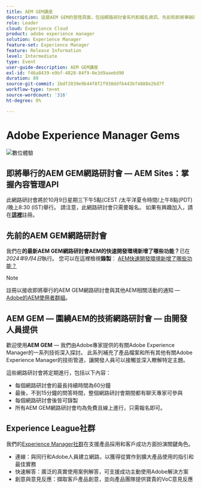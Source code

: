 ```yaml
---
title: AEM GEM講座
description: 這是AEM GEM的登陸頁面，包括網路研討會系列和報名資訊、先前和即將舉辦的網路研討會
role: Leader
cloud: Experience Cloud
product: adobe experience manager
solution: Experience Manager
feature-set: Experience Manager
feature: Release Information
level: Intermediate
type: Event
user-guide-description: AEM GEM講座
exl-id: f46a8439-e9bf-4828-84f9-0e3d9aae6d90
duration: 89
source-git-commit: 1bdf2039e9b44f8f2f938ddf6443bf4888e26d7f
workflow-type: tm+mt
source-wordcount: '316'
ht-degree: 0%

---
```


# Adobe Experience Manager Gems

<img alt="數位體驗" src="./assets/ADX_Gems.png"/>

## 即將舉行的AEM GEM網路研討會 — AEM Sites：掌握內容管理API

此網路研討會將於10月9日星期三下午5點(CEST /太平洋夏令時間/上午8點(PDT) /晚上8:30 (IST)舉行。 請注意，此網路研討會只需要報名。
如果有興趣加入，請在[**這裡**](https://adobe.ly/4g6TYck)註冊。

<!--  Remove the comment marks, and put the upcoming event in the below table

<table style="max-width: 1214px;">
<tr>
  <td style="vertical-align: top;">
    <a href="https://www.youtube.com/watch?v=f1T9XU9TCJU">
      <img alt="Experience League LIVE Oct 25" src="assets/Oct25_2022_exl_live_banner_web_1920_WebBanner.png">
    </a>
    <div>
      <a href="https://www.youtube.com/watch?v=f1T9XU9TCJU">
        <strong>Deliver the right offer at the right time with decision management</strong>
      </a>
      <br/><em>with Sandra Hausmann, Ben Tepfer, Brandon Poyfair, and Jason Hickey</em>
      <br/><em>October 25, 2022</em>
    </div>
  </td>
</tr>
</table>

-->

## 先前的AEM GEM網路研討會

我們在&#x200B;**的最新AEM GEM網路研討會AEM的快速開發環境新增了哪些功能？**&#x200B;已在&#x200B;*2024年9月4日*執行。
您可以在這裡檢視**錄製**：
[AEM快速開發環境新增了哪些功能？](gems2024/rapid-development-environment-news.md)

>[!NOTE]
>
> 註冊以接收即將舉行的AEM GEM網路研討會與其他AEM相關活動的通知 — [Adobe的AEM使用者群組](https://aem-augs.adobe.com/)。

## AEM GEM — 圍繞AEM的技術網路研討會 — 由開發人員提供

歡迎使用&#x200B;**AEM GEM** — 我們由Adobe專家提供的有關Adobe Experience Manager的一系列技術深入探討。 此系列補充了產品檔案和所有其他有關Adobe Experience Manager的技術管道，讓開發人員可以接觸並深入瞭解特定主題。

這些網路研討會將定期進行，包括以下內容：

* 每個網路研討會的最長持續時間為60分鐘
* 最後，不到15分鐘的問答時間，整個網路研討會期間都有聊天專家可參與
* 每個網路研討會後皆可錄製
* 所有AEM GEM網路研討會均為免費且線上進行，只需報名即可。

## Experience League社群

我們的[Experience Manager社群](https://experienceleaguecommunities.adobe.com/t5/adobe-experience-manager/ct-p/adobe-experience-manager-community)在支援產品採用和客戶成功方面扮演關鍵角色。

* 連線：與同行和Adobe人員建立網路，以獲得從實作到擴大產品使用的指引和最佳實務
* 快速解答：廣泛的真實使用案例解答，可支援成功主動使用Adobe解決方案
* 創意與意見反應：擷取客戶產品創意，並向產品團隊提供寶貴的VoC意見反應

